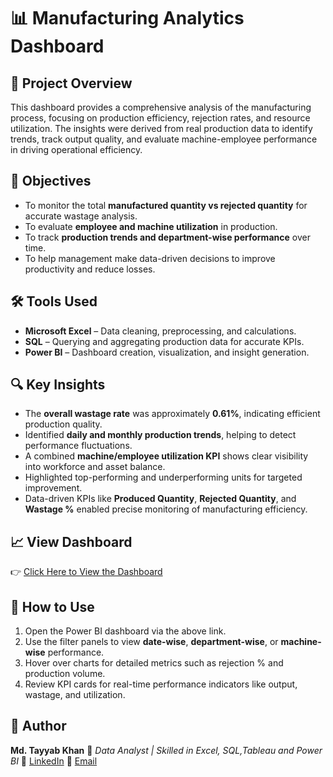 # 📊 Manufacturing Analytics Dashboard

## 🧩 Project Overview

This dashboard provides a comprehensive analysis of the manufacturing process, focusing on production efficiency, rejection rates, and resource utilization. The insights were derived from real production data to identify trends, track output quality, and evaluate machine-employee performance in driving operational efficiency.


## 🎯 Objectives

* To monitor the total **manufactured quantity vs rejected quantity** for accurate wastage analysis.
* To evaluate **employee and machine utilization** in production.
* To track **production trends and department-wise performance** over time.
* To help management make data-driven decisions to improve productivity and reduce losses.


## 🛠 Tools Used

* **Microsoft Excel** – Data cleaning, preprocessing, and calculations.
* **SQL** – Querying and aggregating production data for accurate KPIs.
* **Power BI** – Dashboard creation, visualization, and insight generation.


## 🔍 Key Insights

* The **overall wastage rate** was approximately **0.61%**, indicating efficient production quality.
* Identified **daily and monthly production trends**, helping to detect performance fluctuations.
* A combined **machine/employee utilization KPI** shows clear visibility into workforce and asset balance.
* Highlighted top-performing and underperforming units for targeted improvement.
* Data-driven KPIs like **Produced Quantity**, **Rejected Quantity**, and **Wastage %** enabled precise monitoring of manufacturing efficiency.


## 📈 View Dashboard

👉 [Click Here to View the Dashboard](https://app.powerbi.com/view?r=eyJrIjoiOGIxOTI0OWEtZWUxZS00YThlLWJiYmEtMTYxMmQ3OGIxMjA2IiwidCI6IjJhNGRjOTc3LWM5NDgtNGVmZS05ZDI0LTFmNDRjZjFmZThjMiJ9)


## 🧭 How to Use

1. Open the Power BI dashboard via the above link.
2. Use the filter panels to view **date-wise**, **department-wise**, or **machine-wise** performance.
3. Hover over charts for detailed metrics such as rejection % and production volume.
4. Review KPI cards for real-time performance indicators like output, wastage, and utilization.


## 👤 Author

**Md. Tayyab Khan**
📍 *Data Analyst | Skilled in Excel, SQL,Tableau and Power BI*
🔗 [LinkedIn](https://www.linkedin.com/in/mohammadtayyabkhan)
🔗 [Email](mailto:mdtayyabkhan02@gmail.com.com)

